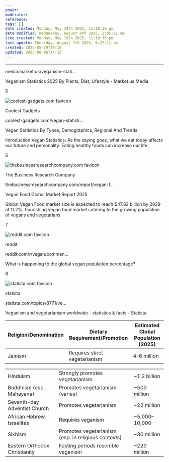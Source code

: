 ```yaml
---
power: 
moderator: 
reference: 
tags: []
date created: Monday, May 19th 2025, 11:18:30 pm
date modified: Wednesday, August 6th 2025, 2:05:21 am
time created: Monday, May 19th 2025, 11:18:30 pm
last update: Thursday, August 7th 2025, 9:27:11 pm
created: 2025-05-19T19:18
updated: 2025-08-06T14:15
---
```

****



media.market.us/veganism-stati…

Veganism Statistics 2025 By Plants, Diet, Lifestyle - Market.us Media

5

![coolest-gadgets.com favicon](https://www.google.com/s2/favicons?sz=128&domain=coolest-gadgets.com)

Coolest Gadgets

coolest-gadgets.com/vegan-statisti…

Vegan Statistics By Types, Demographics, Regional And Trends

Introduction Vegan Statistics: As the saying goes, what we eat today affects our future and personality. Eating healthy foods can increase our life

6

![thebusinessresearchcompany.com favicon](https://www.google.com/s2/favicons?sz=128&domain=thebusinessresearchcompany.com)

The Business Research Company

thebusinessresearchcompany.com/report/vegan-f…

Vegan Food Global Market Report 2025

Global Vegan Food market size is expected to reach $47.82 billion by 2029 at 11.2%, flourishing vegan food market catering to the growing population of vegans and vegetarians

7

![reddit.com favicon](https://www.google.com/s2/favicons?sz=128&domain=reddit.com)

reddit

reddit.com/r/vegan/commen…

What is happening to the global vegan population percentage?

8

![statista.com favicon](https://www.google.com/s2/favicons?sz=128&domain=statista.com)

statista

statista.com/topics/8771/ve…

Veganism and vegetarianism worldwide - statistics & facts - Statista


|Religion/Denomination|Dietary Requirement/Promotion|Estimated Global Population (2025)|
|---|---|---|
|Jainism|Requires strict vegetarianism|4–6 million[](https://worldpopulationreview.com/country-rankings/jain-population-by-country)|

[](https://en.wikipedia.org/wiki/Jainism)[](https://nrievents.com/jain-population/)

|   |   |   |
|---|---|---|
|Hinduism|Strongly promotes vegetarianism|~1.2 billion[](https://www.pewresearch.org/religion/2015/04/02/religious-projections-2010-2050/)|
|Buddhism (esp. Mahayana)|Promotes vegetarianism (varies)|~500 million[](https://www.pewresearch.org/religion/2015/04/02/religious-projections-2010-2050/)|
|Seventh-day Adventist Church|Promotes vegetarianism|~22 million|
|African Hebrew Israelites|Requires veganism|~5,000–10,000|
|Sikhism|Promotes vegetarianism (esp. in religious contexts)|~30 million[](https://www.pewresearch.org/religion/2015/04/02/religious-projections-2010-2050/)|
|Eastern Orthodox Christianity|Fasting periods resemble veganism|~220 million[](https://www.pewresearch.org/religion/2015/04/02/religious-projections-2010-2050/)|